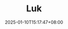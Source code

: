 ---
date: '2025-01-10T15:17:47+08:00'
draft: false
title: 'Luk'
summary: >
    Desenvolvedor Full Stack e entusiasta de Cibersegurança

description: |
    🛡️ Oi, eu sou o Luk. Um desenvolvedor apaixonado com um interesse genuíno e crescente em cibersegurança ofensiva, análise de malware, redes, servidores, intrusão e automação.

    .

    Sou também o criador deste blog, um pequeno canto para minhas anotações e estudos, Dragon Shell. A ideia é que seja um blog técnico onde compartilharei e registrarei meus estudos e experiências no mundo do hacking ético.

    .

    Tecnologias:

    * 💻 Java / Spring Boot.
    * 🐘 PHP / Laravel.
    * 🐧 Linux (scripts bash, automação).
    * 🐍 Python (ferramentas de segurança).

    .

    Foco Atual: 
    * Reconhecimento (OSINT).
    * Análise e exploração de vulnerabilidades em sistemas.
    * Redes e aplicações web.
    * Testes de penetração (pentest).
    * Automação de segurança.
    * Estudos sobre técnicas de spoofing.
    * (sempre guiados pela ética e curiosidade)

    .

    Contato:

    * 📫 Email: lucasg.exe@gmail.com  
    * 🔗 LinkedIn: in/rxluk  
    * 🐙 GitHub: rxluk
cover:
    image: pattern.png
avatar:
    image: luk-avatar.png
---